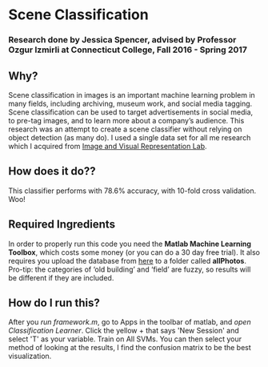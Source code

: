
# Scene Classification
### Research done by Jessica Spencer, advised by Professor Ozgur Izmirli at Connecticut  College, Fall 2016 - Spring 2017

## Why?
Scene classification in images is an important machine learning problem in many fields, including archiving, museum work, and social media tagging.  Scene classification can be used to target advertisements in social media, to pre-tag images, and to learn more about a company’s audience. This research was an attempt to create a scene classifier without relying on object detection (as many do). I used a single data set for all me research which I acquired from [Image and Visual Representation Lab](http://ivrl.epfl.ch/supplementary_material/cvpr11/). 

## How does it do??
This classifier performs with 78.6% accuracy, with 10-fold cross validation. Woo!

## Required Ingredients
In order to properly run this code you need the **Matlab Machine Learning Toolbox**, which costs some money (or you can do a 30 day free trial). It also requires you upload the database from [here](http://ivrl.epfl.ch/supplementary_material/cvpr11/) to a folder called **allPhotos**.  Pro-tip: the categories of ‘old building’ and ‘field’ are fuzzy, so results will be different if they are included.

## How do I run this?
After you *run framework.m*, go to Apps in the toolbar of matlab, and *open Classification Learner*. Click the yellow + that says 'New Session' and select 'T' as your variable.  Train on All SVMs.  You can then select your method of looking at the results, I find the confusion matrix to be the best visualization.